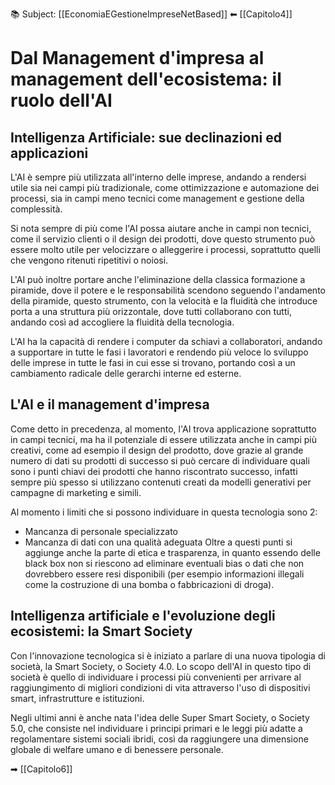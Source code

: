 📚 Subject: [[EconomiaEGestioneImpreseNetBased]]
⬅ [[Capitolo4]]

# Dal Management d'impresa al management dell'ecosistema: il ruolo dell'AI

## Intelligenza Artificiale: sue declinazioni ed applicazioni

L'AI è sempre più utilizzata all'interno delle imprese, andando a rendersi utile sia nei campi più tradizionale, come ottimizzazione e automazione dei processi, sia in campi meno tecnici come management e gestione della complessità.

Si nota sempre di più come l'AI possa aiutare anche in campi non tecnici, come il servizio clienti o il design dei prodotti, dove questo strumento può essere molto utile per velocizzare o alleggerire i processi, soprattutto quelli che vengono ritenuti ripetitivi o noiosi.

L'AI può inoltre portare anche l'eliminazione della classica formazione a piramide, dove il potere e le responsabilità scendono seguendo l'andamento della piramide, questo strumento, con la velocità e la fluidità che introduce porta a una struttura più orizzontale, dove tutti collaborano con tutti, andando così ad accogliere la fluidità della tecnologia.

L'AI ha la capacità di rendere i computer da schiavi a collaboratori, andando a supportare in tutte le fasi i lavoratori e rendendo più veloce lo sviluppo delle imprese in tutte le fasi in cui esse si trovano, portando così a un cambiamento radicale delle gerarchi interne ed esterne.

## L'AI e il management d'impresa

Come detto in precedenza, al momento, l'AI trova applicazione soprattutto in campi tecnici, ma ha il potenziale di essere utilizzata anche in campi più creativi, come ad esempio il design del prodotto, dove grazie al grande numero di dati su prodotti di successo si può cercare di individuare quali sono i punti chiavi dei prodotti che hanno riscontrato successo, infatti sempre più spesso si utilizzano contenuti creati da modelli generativi per campagne di marketing e simili.

Al momento i limiti che si possono individuare in questa tecnologia sono 2:
- Mancanza di personale specializzato
- Mancanza di dati con una qualità adeguata
Oltre a questi punti si aggiunge anche la parte di etica e trasparenza, in quanto essendo delle black box non si riescono ad eliminare eventuali bias o dati che non dovrebbero essere resi disponibili (per esempio informazioni illegali come la costruzione di una bomba o fabbricazioni di droga).

## Intelligenza artificiale e l'evoluzione degli ecosistemi: la Smart Society

Con l'innovazione tecnologica si è iniziato a parlare di una nuova tipologia di società, la Smart Society, o Society 4.0.
Lo scopo dell'AI in questo tipo di società è quello di individuare i processi più convenienti per arrivare al raggiungimento di migliori condizioni di vita attraverso l'uso di dispositivi smart, infrastrutture e istituzioni.

Negli ultimi anni è anche nata l'idea delle Super Smart Society, o Society 5.0, che consiste nel individuare i principi primari e le leggi più adatte a regolamentare sistemi sociali ibridi, così da raggiungere una dimensione globale di welfare umano e di benessere personale.


➡ [[Capitolo6]]